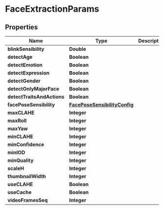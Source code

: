 
# FaceExtractionParams

## Properties
Name | Type | Description | Notes
------------ | ------------- | ------------- | -------------
**blinkSensibility** | **Double** |  |  [optional]
**detectAge** | **Boolean** |  |  [optional]
**detectEmotion** | **Boolean** |  |  [optional]
**detectExpression** | **Boolean** |  |  [optional]
**detectGender** | **Boolean** |  |  [optional]
**detectOnlyMajorFace** | **Boolean** |  |  [optional]
**detectTraitsAndActions** | **Boolean** |  |  [optional]
**facePoseSensibility** | [**FacePoseSensibilityConfig**](FacePoseSensibilityConfig.md) |  |  [optional]
**maxCLAHE** | **Integer** |  |  [optional]
**maxRoll** | **Integer** |  |  [optional]
**maxYaw** | **Integer** |  |  [optional]
**minCLAHE** | **Integer** |  |  [optional]
**minConfidence** | **Integer** |  |  [optional]
**minIOD** | **Integer** |  |  [optional]
**minQuality** | **Integer** |  |  [optional]
**scaleH** | **Integer** |  |  [optional]
**thumbnailWidth** | **Integer** |  |  [optional]
**useCLAHE** | **Boolean** |  |  [optional]
**useCache** | **Boolean** |  |  [optional]
**videoFramesSeq** | **Integer** |  |  [optional]



